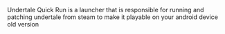 Undertale Quick Run is a launcher that is responsible for running and patching undertale from steam to make it playable on your android device
old version
